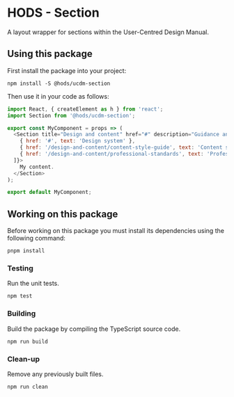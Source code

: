HODS - Section
==============

A layout wrapper for sections within the User-Centred Design Manual.


Using this package
------------------

First install the package into your project:

```shell
npm install -S @hods/ucdm-section
```

Then use it in your code as follows:

```js
import React, { createElement as h } from 'react';
import Section from '@hods/ucdm-section';

export const MyComponent = props => (
  <Section title="Design and content" href="#" description="Guidance and standards for designing Home Office services." navigation={[
    { href: '#', text: 'Design system' },
    { href: '/design-and-content/content-style-guide', text: 'Content style guide' },
    { href: '/design-and-content/professional-standards', text: 'Professional standards and guidance' }
  ]}>
    My content.
  </Section>
);

export default MyComponent;
```


Working on this package
-----------------------

Before working on this package you must install its dependencies using
the following command:

```shell
pnpm install
```


### Testing

Run the unit tests.

```shell
npm test
```


### Building

Build the package by compiling the TypeScript source code.

```shell
npm run build
```


### Clean-up

Remove any previously built files.

```shell
npm run clean
```
